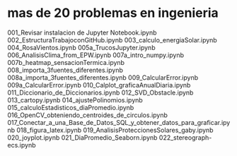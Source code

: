 # mas de 20 problemas en ingenieria


001_Revisar instalacion de Jupyter Notebook.ipynb
002_EstructuraTrabajoconGitHub.ipynb
003_calculo_energiaSolar.ipynb
004_RosaVientos.ipynb
005a_TrucosJupyter.ipynb
006_AnalisisClima_from_EPW.ipynb
007a_intro_numpy.ipynb
007b_heatmap_sensacionTermica.ipynb
008_importa_3fuentes_diferentes.ipynb
008a_importa_3fuentes_diferentes.ipynb
009_CalcularError.ipynb
009a_CalcularError.ipynb
010_Calplot_graficaAnualDiaria.ipynb
011_Diccionario_de_Diccionarios.ipynb
012_SVD_Obstacle.ipynb
013_cartopy.ipynb
014_ajustePolinomios.ipynb
015_calculoEstadisticos_diaPromedio.ipynb
016_OpenCV_obteniendo_centroides_de_circulos.ipynb
017_Conectar_a_una_Base_de_Datos_SQL_y_obtener_datos_para_graficar.ipynb
018_figura_latex.ipynb
019_AnalisisProteccionesSolares_gaby.ipynb
020_joyplot.ipynb
021_DiaPromedio_Seaborn.ipynb
022_stereograph-ecs.ipynb
